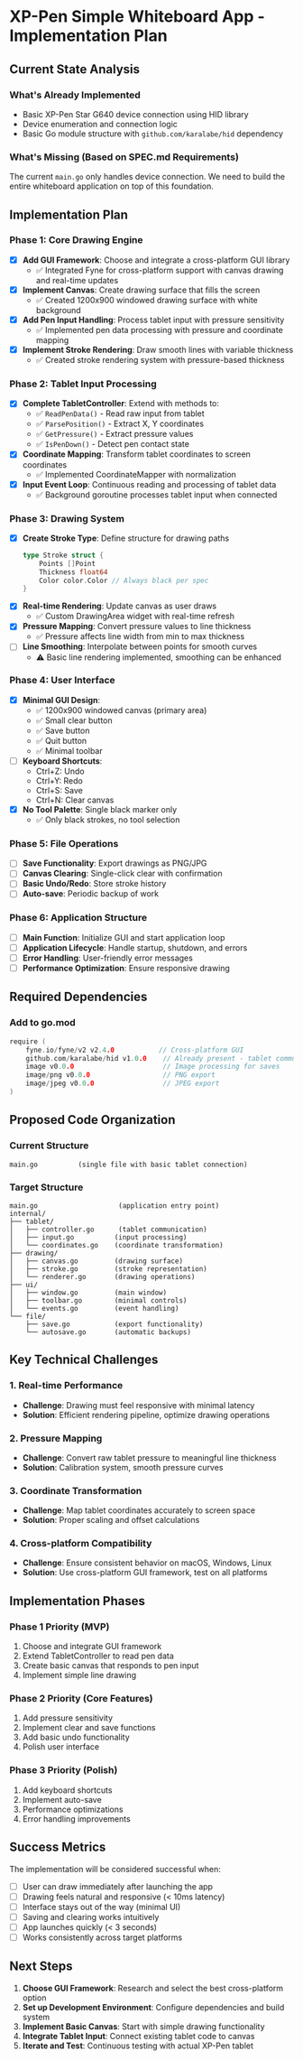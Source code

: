 # XP-Pen Simple Whiteboard App - Implementation Plan

## Current State Analysis

### What's Already Implemented
- Basic XP-Pen Star G640 device connection using HID library
- Device enumeration and connection logic
- Basic Go module structure with `github.com/karalabe/hid` dependency

### What's Missing (Based on SPEC.md Requirements)
The current `main.go` only handles device connection. We need to build the entire whiteboard application on top of this foundation.

## Implementation Plan

### Phase 1: Core Drawing Engine
- [x] **Add GUI Framework**: Choose and integrate a cross-platform GUI library
  - ✅ Integrated Fyne for cross-platform support with canvas drawing and real-time updates
- [x] **Implement Canvas**: Create drawing surface that fills the screen
  - ✅ Created 1200x900 windowed drawing surface with white background
- [x] **Add Pen Input Handling**: Process tablet input with pressure sensitivity
  - ✅ Implemented pen data processing with pressure and coordinate mapping
- [x] **Implement Stroke Rendering**: Draw smooth lines with variable thickness
  - ✅ Created stroke rendering system with pressure-based thickness

### Phase 2: Tablet Input Processing
- [x] **Complete TabletController**: Extend with methods to:
  - ✅ `ReadPenData()` - Read raw input from tablet
  - ✅ `ParsePosition()` - Extract X, Y coordinates  
  - ✅ `GetPressure()` - Extract pressure values
  - ✅ `IsPenDown()` - Detect pen contact state
- [x] **Coordinate Mapping**: Transform tablet coordinates to screen coordinates
  - ✅ Implemented CoordinateMapper with normalization
- [x] **Input Event Loop**: Continuous reading and processing of tablet data
  - ✅ Background goroutine processes tablet input when connected

### Phase 3: Drawing System
- [x] **Create Stroke Type**: Define structure for drawing paths
  ```go
  type Stroke struct {
      Points []Point
      Thickness float64
      Color color.Color // Always black per spec
  }
  ```
- [x] **Real-time Rendering**: Update canvas as user draws
  - ✅ Custom DrawingArea widget with real-time refresh
- [x] **Pressure Mapping**: Convert pressure values to line thickness
  - ✅ Pressure affects line width from min to max thickness
- [ ] **Line Smoothing**: Interpolate between points for smooth curves
  - ⚠️ Basic line rendering implemented, smoothing can be enhanced

### Phase 4: User Interface
- [x] **Minimal GUI Design**: 
  - ✅ 1200x900 windowed canvas (primary area)
  - ✅ Small clear button
  - ✅ Save button
  - ✅ Quit button
  - ✅ Minimal toolbar
- [ ] **Keyboard Shortcuts**:
  - Ctrl+Z: Undo
  - Ctrl+Y: Redo
  - Ctrl+S: Save
  - Ctrl+N: Clear canvas
- [x] **No Tool Palette**: Single black marker only
  - ✅ Only black strokes, no tool selection

### Phase 5: File Operations
- [ ] **Save Functionality**: Export drawings as PNG/JPG
- [ ] **Canvas Clearing**: Single-click clear with confirmation
- [ ] **Basic Undo/Redo**: Store stroke history
- [ ] **Auto-save**: Periodic backup of work

### Phase 6: Application Structure
- [ ] **Main Function**: Initialize GUI and start application loop
- [ ] **Application Lifecycle**: Handle startup, shutdown, and errors
- [ ] **Error Handling**: User-friendly error messages
- [ ] **Performance Optimization**: Ensure responsive drawing

## Required Dependencies

### Add to go.mod
```go
require (
    fyne.io/fyne/v2 v2.4.0           // Cross-platform GUI
    github.com/karalabe/hid v1.0.0    // Already present - tablet communication
    image v0.0.0                      // Image processing for saves
    image/png v0.0.0                  // PNG export
    image/jpeg v0.0.0                 // JPEG export
)
```

## Proposed Code Organization

### Current Structure
```
main.go          (single file with basic tablet connection)
```

### Target Structure
```
main.go                    (application entry point)
internal/
├── tablet/
│   ├── controller.go      (tablet communication)
│   ├── input.go          (input processing)
│   └── coordinates.go    (coordinate transformation)
├── drawing/
│   ├── canvas.go         (drawing surface)
│   ├── stroke.go         (stroke representation)
│   └── renderer.go       (drawing operations)
├── ui/
│   ├── window.go         (main window)
│   ├── toolbar.go        (minimal controls)
│   └── events.go         (event handling)
└── file/
    ├── save.go           (export functionality)
    └── autosave.go       (automatic backups)
```

## Key Technical Challenges

### 1. Real-time Performance
- **Challenge**: Drawing must feel responsive with minimal latency
- **Solution**: Efficient rendering pipeline, optimize drawing operations

### 2. Pressure Mapping
- **Challenge**: Convert raw tablet pressure to meaningful line thickness
- **Solution**: Calibration system, smooth pressure curves

### 3. Coordinate Transformation
- **Challenge**: Map tablet coordinates accurately to screen space
- **Solution**: Proper scaling and offset calculations

### 4. Cross-platform Compatibility
- **Challenge**: Ensure consistent behavior on macOS, Windows, Linux
- **Solution**: Use cross-platform GUI framework, test on all platforms

## Implementation Phases

### Phase 1 Priority (MVP)
1. Choose and integrate GUI framework
2. Extend TabletController to read pen data
3. Create basic canvas that responds to pen input
4. Implement simple line drawing

### Phase 2 Priority (Core Features)
1. Add pressure sensitivity
2. Implement clear and save functions
3. Add basic undo functionality
4. Polish user interface

### Phase 3 Priority (Polish)
1. Add keyboard shortcuts
2. Implement auto-save
3. Performance optimizations
4. Error handling improvements

## Success Metrics

The implementation will be considered successful when:
- [ ] User can draw immediately after launching the app
- [ ] Drawing feels natural and responsive (< 10ms latency)
- [ ] Interface stays out of the way (minimal UI)
- [ ] Saving and clearing works intuitively
- [ ] App launches quickly (< 3 seconds)
- [ ] Works consistently across target platforms

## Next Steps

1. **Choose GUI Framework**: Research and select the best cross-platform option
2. **Set up Development Environment**: Configure dependencies and build system
3. **Implement Basic Canvas**: Start with simple drawing functionality
4. **Integrate Tablet Input**: Connect existing tablet code to canvas
5. **Iterate and Test**: Continuous testing with actual XP-Pen tablet
